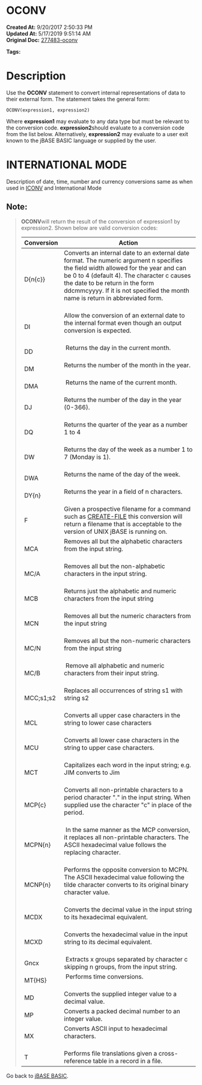 # OCONV

**Created At:** 9/20/2017 2:50:33 PM  
**Updated At:** 5/17/2019 9:51:14 AM  
**Original Doc:** [277483-oconv](https://docs.jbase.com/36868-jbase-basic/277483-oconv)  

**Tags:**
<badge text='case' vertical='middle' />
<badge text='lower' vertical='middle' />
<badge text='upper' vertical='middle' />
<badge text='lower case to upper case' vertical='middle' />
<badge text='upper case to lower case' vertical='middle' />
<badge text='output formatting' vertical='middle' />

# Description

Use the **OCONV** statement to convert internal representations of data to their external form. The statement takes the general form:

```
OCONV(expression1, expression2)
```

Where **expression1** may evaluate to any data type but must be relevant to the conversion code. **expression2**should evaluate to a conversion code from the list below. Alternatively, **expression2** may evaluate to a user exit known to the jBASE BASIC language or supplied by the user.

# **INTERNATIONAL MODE**

Description of date, time, number and currency conversions same as when used in [ICONV](276153-iconv) and International Mode

## Note: 


> **OCONV**will return the result of the conversion of expression1 by expression2. Shown below are valid conversion codes:
> 
> 
> | Conversion<br> | Action<br> |
> | --- | --- |
> | D{n{c}}<br> | Converts an internal date to an external date format. The numeric argument n specifies the field width allowed for the year and can be 0 to 4 (default 4). The character c causes the date to be return in the form ddcmmcyyyy. If it is not specified the month name is return in abbreviated form.<br><br> |
> | DI<br> | Allow the conversion of an external date to the internal format even though an output conversion is expected.<br><br> |
> | DD<br> |  Returns the day in the current month.<br><br> |
> | DM<br> | Returns the number of the month in the year.<br><br> |
> | DMA<br> |  Returns the name of the current month.<br><br> |
> | DJ<br> | Returns the number of the day in the year (0-366).<br><br> |
> | DQ<br> | Returns the quarter of the year as a number 1 to 4<br><br> |
> | DW<br> | Returns the day of the week as a number 1 to 7 (Monday is 1).<br><br> |
> | DWA<br> | Returns the name of the day of the week.<br><br> |
> | DY{n}<br> | Returns the year in a field of n characters.<br><br> |
> | F<br> | Given a prospective filename for a command such as [CREATE-FILE](267387-create) this conversion will return a filename that is acceptable to the version of UNIX jBASE is running on.<br> |
> | MCA<br> | Removes all but the alphabetic characters from the input string.<br><br> |
> | MC/A<br> | Removes all but the non-alphabetic characters in the input string.<br><br> |
> | MCB<br> | Returns just the alphabetic and numeric characters from the input string<br><br> |
> | MCN<br> | Removes all but the numeric characters from the input string<br><br> |
> | MC/N<br> | Removes all but the non-numeric characters from the input string<br><br> |
> | MC/B<br> |  Remove all alphabetic and numeric characters from their input string.<br><br> |
> | MCC;s1;s2<br> | Replaces all occurrences of string s1 with string s2<br><br> |
> | MCL<br> | Converts all upper case characters in the string to lower case characters<br><br> |
> | MCU<br> | Converts all lower case characters in the string to upper case characters.<br><br> |
> | MCT<br> | Capitalizes each word in the input string; e.g. JIM converts to Jim<br><br> |
> | MCP{c}<br> | Converts all non-printable characters to a period character "." in the input string. When supplied use the character "c" in place of the period.<br><br> |
> | MCPN{n}<br> |  In the same manner as the MCP conversion, it replaces all non-printable characters. The ASCII hexadecimal value follows the replacing character.<br><br> |
> | MCNP{n}<br> | Performs the opposite conversion to MCPN. The ASCII hexadecimal value following the tilde character converts to its original binary character value.<br><br> |
> | MCDX<br> | Converts the decimal value in the input string to its hexadecimal equivalent.<br><br> |
> | MCXD<br> | Converts the hexadecimal value in the input string to its decimal equivalent.<br><br> |
> | Gncx<br> |  Extracts x groups separated by character c skipping n groups, from the input string.<br> |
> | MT{HS}<br> |  Performs time conversions.<br><br> |
> | MD<br> | Converts the supplied integer value to a decimal value.<br> |
> | MP<br> | Converts a packed decimal number to an integer value.<br> |
> | MX<br> | Converts ASCII input to hexadecimal characters.<br><br> |
> | T<br> | Performs file translations given a cross-reference table in a record in a file.<br> |




Go back to [jBASE BASIC](263498-jbase-basic).
